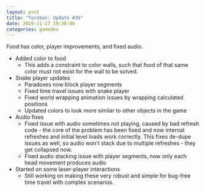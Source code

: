 ```yaml
---
layout: post
title: "Toroban: Update #35"
date: 2019-11-17 19:30:00
categories: gamedev
---
```


Food has color, player improvements, and fixed audio.

- Added color to food
  - This adds a constraint to color walls, such that food of that same color must not exist for the wall to be solved.
- Snake player updates
  - Paradoxes now block player segments
  - Fixed time travel issues with snake player
  - Fixed world wrapping animation issues by wrapping calculated positions
  - Updated colors to look more similar to other objects in the game
- Audio fixes
  - Fixed issue with audio sometimes not playing, caused by bad refresh code - the core of the problem has been fixed and now internal refreshes and initial level loads work correctly. This fixes de-dupe issues as well, so audio won't stack due to multiple refreshes - they get collapsed now.
  - Fixed audio stacking issue with player segments, now only each head movement produces audio
- Started on some laser-player interactions
  - Still working on making these very robust and simple for bug-free time travel with complex scenarios.
